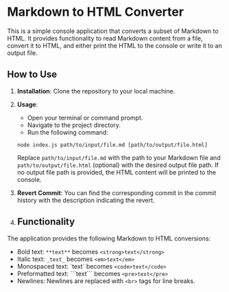 # Markdown to HTML Converter

This is a simple console application that converts a subset of Markdown to HTML. It provides functionality to read Markdown content from a file, convert it to HTML, and either print the HTML to the console or write it to an output file.
## How to Use

1. **Installation**: Clone the repository to your local machine.

2. **Usage**:
    - Open your terminal or command prompt.
    - Navigate to the project directory.
    - Run the following command:
   ```
   node index.js path/to/input/file.md [path/to/output/file.html]
   ```
     Replace `path/to/input/file.md` with the path to your Markdown file and `path/to/output/file.html` (optional) with the desired output file path. If no output file path is provided, the HTML content will be printed to the console.
3. **Revert Commit**: You can find the corresponding commit in the commit history with the description indicating the revert.
4. ## Functionality

The application provides the following Markdown to HTML conversions:
- Bold text: `**text**` becomes `<strong>text</strong>`
- Italic text: `_text_` becomes `<em>text</em>`
- Monospaced text: \`text\` becomes `<code>text</code>`
- Preformatted text: \`\`\`text\`\`\` becomes `<pre>text</pre>`
- Newlines: Newlines are replaced with `<br>` tags for line breaks.
